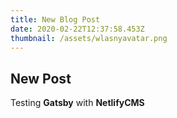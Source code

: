 ```yaml
---
title: New Blog Post
date: 2020-02-22T12:37:58.453Z
thumbnail: /assets/wlasnyavatar.png
---
```

## New Post

Testing **Gatsby** with **NetlifyCMS**
